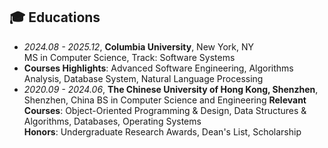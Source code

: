 ## 🎓 Educations
- *2024.08 - 2025.12*, **Columbia University**, New York, NY  
  MS in Computer Science, Track: Software Systems
- **Courses Highlights**: Advanced Software Engineering, Algorithms Analysis, Database System, 
  Natural Language Processing
- *2020.09 - 2024.06*, **The Chinese University of Hong Kong, Shenzhen**, Shenzhen, China
  BS in Computer Science and Engineering
  **Relevant Courses**: Object-Oriented Programming & Design, Data Structures & Algorithms, Databases, Operating Systems  
  **Honors**: Undergraduate Research Awards, Dean's List, Scholarship